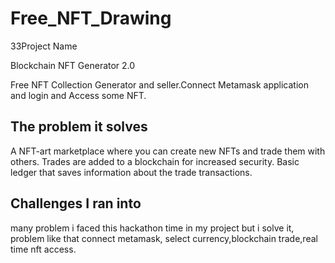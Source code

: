 # Free_NFT_Drawing

33Project Name

Blockchain NFT Generator 2.0

Free NFT Collection Generator and seller.Connect Metamask application and login and Access some NFT.
## The problem it solves

A NFT-art marketplace where you can create new NFTs and trade them with others. Trades are added to a blockchain for increased security. Basic ledger that saves information about the trade transactions.

## Challenges I ran into

many problem i faced this hackathon time in my project but i solve it, problem like that connect metamask, select currency,blockchain trade,real time nft access.


